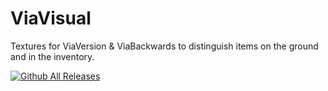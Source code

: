 # ViaVisual
Textures for ViaVersion &amp; ViaBackwards to distinguish items on the ground and in the inventory.

[![Github All Releases](https://img.shields.io/github/downloads/Teddy563/ViaVisual/ViaVisual/total?color=blue&label=Downloads&style=for-the-badge)]()

